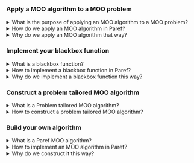 ### Apply a MOO algorithm to a MOO problem

<details>
  <summary>What is the purpose of applying an MOO algorithm to a MOO problem?</summary>

In MOO problems we commonly consider a [blackbox function](https://en.wikipedia.org/wiki/Black_box) with multiple conflicting
targets.
We are interested in its [Pareto front](https://en.wikipedia.org/wiki/Pareto_front).
Since the function of interest is a *blackbox* function, determining the whole Pareto front
is not possible in general.
Instead, we apply an MOO algorithm in order to iteratively determine a finite subset of the Pareto front
of the blackbox function.
In addition, the outcome of this optimization is commonly evaluated against the desired [properties]() of the
determined Pareto points. This is highly problem and user specific.
Paref strives to provide algorithms which are mathematically proven to (approximately)
determine Pareto points with those properties.

</details>

<details>
  <summary>How do we apply an MOO algorithm in Paref?</summary>

Applying an MOO algorithm in Paref requires some steps:

#### Define design and target space

  > This consists of answering the following question:
  > - what are my design parameters? How many do I have?
  > - what values of those design parameters do I accept?
  > - what are my target parameters? Which of them do I want to include?



#### Define desired properties

  > This could be answering the following questions:
  > - Do I want Pareto points in a certain interval?
  > - Do I want the Pareto points to be evenly distributed?
  > - Do I want as many Pareto points as possible or am I only interested in a single Pareto point?
  > - Do I want as less evaluations of the blackbox function as possible (i.e. if the blackbox function is expensive to evaluate)?



#### Initialize corresponding MOO algorithm

  > See the tutorials for more information.



#### Implement and initialize blackbox function

  > See the tutorials for more information.



#### Apply problem tailored MOO algorithm to blackbox function

  > In order to apply some MOO algorithm simply call the algorithm to the blackbox function and some stopping criterion
  > (indicating when the algorithm should terminate).
  > The evaluations can then be accessed within the blackbox function ``blackbox_function.evaluations`` or
  > ``blackbox_function.x`` (for the input values) or ``blackbox_function.y`` (for the output values) property.

<details>
  <summary>Example</summary>

   0. We use a mathematical test function with three input dimensions all between zero and one (i.e. design space is given by three-dimensional unit cube) and with two output dimensions (i.e. target space is the real plane)
   1. We want to have an idea of the "dimension" of the Pareto front (i.e. the Pareto points representing the minima in
      components) with minimum number of evaluations
   2. Accordingly, we choose the ``FindEdgePoints`` algorithm:

  ```python
  from paref.moo_algorithms.multi_dimensional.find_edge_points import FindEdgePoints
  moo = FindEdgePoints()
  ```

3. We implement and initialize the blackbox function in Parefs' blackbox function interface

```python
import numpy as np
from paref.blackbox_functions.design_space.bounds import Bounds
from paref.interfaces.moo_algorithms.blackbox_function import BlackboxFunction


class TestFunction(BlackboxFunction):
    def __call__(self, x: np.ndarray) -> np.ndarray:
        y = np.array([np.sum(x ** 2), x[0]])
        self._evaluations.append([x, y])
        return y

    @property
    def dimension_design_space(self) -> int:
        return 3

    @property
    def dimension_target_space(self) -> int:
        return 2

    @property
    def design_space(self) -> Bounds:
        return Bounds(upper_bounds=np.ones(self.dimension_design_space),
                      lower_bounds=-np.zeros(self.dimension_design_space))


blackbox_function = TestFunction()
```

4. We apply the MOO algorithm to the blackbox function with a maximum number of five iterations and print the so found Pareto front:
```python
from paref.moo_algorithms.stopping_criteria.max_iterations_reached import MaxIterationsReached
moo(blackbox_function = blackbox_function,
    stopping_criteria = MaxIterationsReached(max_iterations=5))
print(f"Calculated Pareto front: {blackbox_function.pareto_front}")
```
</details>

</details>

<details>
  <summary>Why do we apply an MOO algorithm that way?</summary>

Applying an MOO algorithm to an MOO problem should be as generic as possible.
Accordingly, we clearly distinguish between the steps outlined above.
In particular, this allows us
- to provide a generic workflow
- to require as few parameters as possible for applying an instance of an MOO algorithm to a blackbox function (leading to more robust algorithms)
- greatly simplify the process of implementing a MOO algorithm

</details>



### Implement your blackbox function

<details>
  <summary>What is a blackbox function?</summary>

The blackbox function expresses the relationship between your design parameters and
your target features.
This relationship is mostly not known (thus, the term "blackbox") but can be
observed at a finite set of points.
In the context of MOO, there mostly are more than one target feature and those features
are conflicting.
Accordingly, the blackbox function consists of the following information
- the design parameters and their accepted values
- the target features, in particular the number of features
- an evaluation rule for assigning some fixed vector of design parameters its vector of target features

</details>

<details>
  <summary>How to implement a blackbox function in Paref?</summary>

Implementing a blackbox function in Paref is given by implementing the ``BlackboxFunction`` interface.
This requires implementing the above information:
- the dimension of the design space within the ``dimension_design_space(self) -> int`` property
- the accepted design values within the ``def design_space(self) -> Union[Bounds]`` property
- the dimension of the target space within the ``def dimension_target_space(self) -> int`` property
- the assignment of some vector of design parameters to its corresponding target features within the `` def __call__(self, x: np.ndarray) -> np.ndarray`` method
> ❗️ The blackbox function in Paref requires storing its evaluations in the ``self._evaluations`` variable. Every evaluation must be of the form [x,y] where
> x is the vector of design parameters (stored in a one dimensional numpy array) and y is the vector of corresponding target features (stored in a one dimensional numpy array)!

**Example:**
Lets consider a blackbox function which has three design parameters each in a range of zero and one with two target features.
For simplicity, the assignment is given by simply forgetting the third design parameter.
Accordingly, we are given the following information
- the dimension of the design space is 3
- the accepted design values are all values between zero and one for each design parameter
- the dimension of the target space is 2
- the assignment is given by forgetting the third design parameter

```python
import numpy as np
from paref.blackbox_functions.design_space.bounds import Bounds
from paref.interfaces.moo_algorithms.blackbox_function import BlackboxFunction


class TestFunction(BlackboxFunction):
    def __call__(self, x: np.ndarray) -> np.ndarray:
        y = x[:1]
        self._evaluations.append([x, y])  # store the evaluation
        return y

    @property
    def dimension_design_space(self) -> int:
        return 3

    @property
    def dimension_target_space(self) -> int:
        return 2

    @property
    def design_space(self) -> Bounds:
        return Bounds(upper_bounds=np.ones(self.dimension_design_space),
                      lower_bounds=-np.zeros(self.dimension_design_space))
```
</details>

<details>
  <summary>Why do we implement a blackbox function this way?</summary>

Implementing a blackbox function should be
- intuitive
- robust
- done with minimal effort

Implementing a blackbox function into a Parefs interface allows us to
- reduce the effort to a minimum
- include generic error checking and handling
- check that all needed information of the blackbox function is handed
- include functionality such as calculating the Pareto front

 </details>



### Construct a problem tailored MOO algorithm
<details>
  <summary>What is a Problem tailored MOO algorithm?</summary>

A problem tailored MOO algorithm is a MOO algorithm tailored to your individual expectation on the outcome
of the algorithm.
Paref focuses on the properties of Pareto points you target and provides you with implementations and construction
rules of algorithms which target those properties.

</details>

<details>
  <summary>How to construct a problem tailored MOO algorithm?</summary>

Constructing a problem tailored MOO algorithm is based on the concept of Pareto reflections.
Accordingly, in order to construct a problem tailored MOO algorithm, you need to specify the (sequence of)
Pareto reflection(s) which reflect your targeted properties.
After initializing the sequence/reflection you apply an existing MOO to a blackbox function and the sequence using the
``apply_to_sequence`` method of that
MOO algorithm.

</details>

### Build your own algorithm
<details>
  <summary>What is a Paref MOO algorithm?</summary>

  We consider an MOO algorithm as an iterative algirthmic search for Pareto points of some blackbox function.
Paref MOOs in addition incorporate the concept of constructing a MOO algorithm from a (sequence of) Pareto reflections in order to tailor MOO algorithms
to user defined requirements.
 </details>

<details>
  <summary>How to implement an MOO algorithm in Paref?</summary>

Constructing a classical MOO algorithm in Paref is given by implementing the ``ParefMOO`` interface.
This requires implementing the following properties/methods:

- ``def apply_moo_operation(self,
                            blackbox_function: BlackboxFunction,
                            ) -> None``
- ``def supported_codomain_dimensions(self) -> Optional[List[int]]``


Constructing a new MOO from a (sequence of) Pareto reflections is given by implementing
the
``
def sequence_of_pareto_reflections(self) -> Union[SequenceParetoReflections, ParetoReflection, None]``
property of an already existing MOO algorithm.
All of the underlying functionality is already taken care of by the ``ParefMOO`` interface.

**Example**



 </details>

<details>
  <summary>Why do we construct it this way?</summary>

Paref MOOs are designed to be

user friendly
intuitive
functionality under the hood
 </details>
